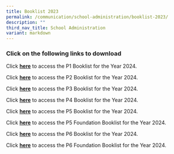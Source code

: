 ```yaml
---
title: Booklist 2023
permalink: /communication/school-administration/booklist-2023/
description: ""
third_nav_title: School Administration
variant: markdown
---
```

### Click on the following links to download

Click **[here](/files/Evergreen%20Primary%20School%20-%20Booklist%20for%20AY2023%20-%20caa%20031122%20-%20P1.pdf)** to access the P1 Booklist for the Year 2024.  
  
Click **[here](/files/Evergreen%20Primary%20School%20-%20Booklist%20for%20AY2023%20-%20caa%20061122%20-%20P2.pdf)** to access the P2 Booklist for the Year 2024.  
  
Click **[here](/files/Evergreen%20Primary%20School%20-%20Booklist%20for%20AY2023%20-%20caa%20061122%20-%20P3.pdf)** to access the P3 Booklist for the Year 2024.  
  
Click **[here](/files/Evergreen%20Primary%20School%20-%20Booklist%20for%20AY2023%20-%20caa%20061122%20-%20P4.pdf)** to access the P4 Booklist for the Year 2024.  
  
Click **[here](/files/Evergreen%20Primary%20School%20-%20Booklist%20for%20AY2023%20-%20caa%20061122%20-%20P5.pdf)** to access the P5 Booklist for the Year 2024.  
  
Click **[here](/files/Evergreen%20Primary%20School%20-%20Booklist%20for%20AY2023%20-%20caa%20061122%20-%20P5%20FDN.pdf)** to access the P5 Foundation Booklist for the Year 2024.  
  
Click **[here](/files/Evergreen%20Primary%20School%20-%20Booklist%20for%20AY2023%20-%20caa%20061122%20-%20P6.pdf)** to access the P6 Booklist for the Year 2024.  
  
Click **[here](/files/Evergreen%20Primary%20School%20-%20Booklist%20for%20AY2023%20-%20caa%20061122%20-%20P6%20FDN.pdf)** to access the P6 Foundation Booklist for the Year 2024.